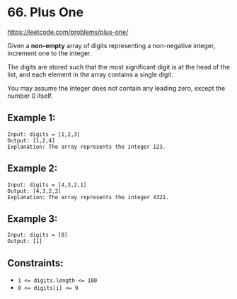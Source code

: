 # 66. Plus One
https://leetcode.com/problems/plus-one/

Given a **non-empty** array of digits representing a non-negative integer, increment one to the integer.

The digits are stored such that the most significant digit is at the head of the list, and each element in the array contains a single digit.

You may assume the integer does not contain any leading zero, except the number 0 itself.

## Example 1:
```
Input: digits = [1,2,3]
Output: [1,2,4]
Explanation: The array represents the integer 123.
```

## Example 2:
```
Input: digits = [4,3,2,1]
Output: [4,3,2,2]
Explanation: The array represents the integer 4321.
```

## Example 3:
```
Input: digits = [0]
Output: [1]
```

## Constraints:
* `1 <= digits.length <= 100`
* `0 <= digits[i] <= 9`